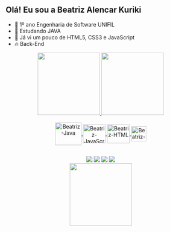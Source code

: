 ## Olá! Eu sou a Beatriz Alencar Kuriki

- 🔭 1º ano Engenharia de Software UNIFIL
- 🌱 Estudando JAVA 
- 🌱 Já vi um pouco de HTML5, CSS3 e JavaScript
- 🔥 Back-End

<div align = "center">
  <a href="https://github.com/BeatrizKuriki">
  <img height="165em" src="https://github-readme-stats.vercel.app/api?username=BeatrizKuriki&show_icons=true&theme=chartreuse-dark&include_all_commits=true&count_private=true"/>
  <img height="165em" src="https://github-readme-stats.vercel.app/api/top-langs/?username=BeatrizKuriki&layout=compact&langs_count=168&theme=chartreuse-dark"/>

</div>

<div style="display: inline_block" align = "center"><br>
  <img align="center" alt="Beatriz-Java" height="60" width="70" src="https://cdn.jsdelivr.net/gh/devicons/devicon/icons/java/java-original-wordmark.svg"/>
  <img align="center" alt="Beatriz-JavaScript" height="50" width="60" src="https://cdn.jsdelivr.net/gh/devicons/devicon/icons/javascript/javascript-original.svg" />
 <img align="center" alt="Beatriz-HTML" height="50" width="60"  
  <img src="https://cdn.jsdelivr.net/gh/devicons/devicon/icons/html5/html5-original.svg" />
  <img align="center" alt="Beatriz-CSS" height="40" width="40"         
 <img src="https://cdn.jsdelivr.net/gh/devicons/devicon/icons/css3/css3-original.svg" />
          
</div>

##

<div align = "center">
  <a href="https://www.instagram.com/beatriz.f.alencar/"><img src="https://img.shields.io/badge/Instagram-E4405F?style=for-the-badge&logo=instagram&logoColor=white" target="_blank"></a>
 <a href="https://www.linkedin.com/in/beatriz-alencar-kuriki/"><img src="https://img.shields.io/badge/LinkedIn-0077B5?style=for-the-badge&logo=linkedin&logoColor=white" target="_blank"></a>
 
  <img src="https://img.shields.io/badge/Discord-7218?style=for-the-badge&logo=discord&logoColor=white">
  <a href = "mailto:dev.beatriz.alencar@gmail.com"><img src="https://img.shields.io/badge/Gmail-D14836?style=for-the-badge&logo=gmail&logoColor=white" target="_blank"></a>
  


</div>

<div align = "center">
<a href="https://git.io/streak-stats">
  <img height="165em" src="https://github-readme-streak-stats.herokuapp.com/?user=BeatrizKuriki&theme=dark"/> 
</div>
